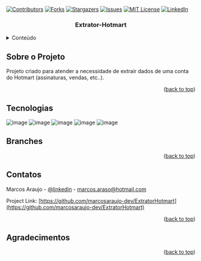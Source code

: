 <div id="top"></div>

[![Contributors][contributors-shield]][contributors-url]
[![Forks][forks-shield]][forks-url]
[![Stargazers][stars-shield]][stars-url]
[![Issues][issues-shield]][issues-url]
[![MIT License][license-shield]][license-url]
[![LinkedIn][linkedin-shield]][linkedin-url]


<h3 align="center">Extrator-Hotmart</h3>

<!-- TABLE OF CONTENTS -->
<details>
  <summary>Conteúdo</summary>
  <ol>
    <li>
      <a href="#Sobre-o-projeto">Sobre o Projeto</a>
    </li>
   <li><a href="#Tecnologias">Tecnologias</a></li>
    <li><a href="#Branches">Branches</a></li>
    <li><a href="#contatos">Contatos</a></li>
    <li><a href="#Agradecimentos">Agradecimentos</a></li>
  </ol>
</details>

<!-- ABOUT THE PROJECT -->
## Sobre o Projeto

<!--![[Tela Principal App][product-screenshot]](https://github.com/marcosaraujo-dev/ExtratorHotmart/blob/main/Images/01%20-%20Tela%20de%20listagem%20de%20eventos.PNG)-->

Projeto criado para atender a necessidade de extrair dados de uma conta do Hotmart (assinaturas, vendas, etc..).

<p align="right">(<a href="#top">back to top</a>)</p>



## Tecnologias

![image](https://img.shields.io/badge/Angular-DD0031?style=for-the-badge&logo=angular&logoColor=white)
![image](https://img.shields.io/badge/C%23-239120?style=for-the-badge&logo=c-sharp&logoColor=white)
![image](https://img.shields.io/badge/.NET-5C2D91?style=for-the-badge&logo=.net&logoColor=white)
![image](https://img.shields.io/badge/TypeScript-007ACC?style=for-the-badge&logo=typescript&logoColor=white)
![image](https://img.shields.io/badge/HTML5-E34F26?style=for-the-badge&logo=html5&logoColor=white)



## Branches



<p align="right">(<a href="#top">back to top</a>)</p>

<!-- CONTACT -->
## Contatos

Marcos Araujo - [@linkedin](https://www.linkedin.com/in/marcosaraujosouza/) - marcos.araso@hotmail.com

Project Link: [https://github.com/marcosaraujo-dev/ExtratorHotmart](https://github.com/marcosaraujo-dev/ExtratorHotmart)

<p align="right">(<a href="#top">back to top</a>)</p>



<!-- ACKNOWLEDGMENTS -->
## Agradecimentos

<p align="right">(<a href="#top">back to top</a>)</p>


<!-- MARKDOWN LINKS & IMAGES -->
<!-- https://www.markdownguide.org/basic-syntax/#reference-style-links -->
[contributors-shield]: https://img.shields.io/github/contributors/marcosaraujo-dev/ExtratorHotmart.svg?style=for-the-badge
[contributors-url]: https://github.com/marcosaraujo-dev/ExtratorHotmart/graphs/contributors
[forks-shield]: https://img.shields.io/github/forks/marcosaraujo-dev/ExtratorHotmart.svg?style=for-the-badge
[forks-url]: https://github.com/marcosaraujo-dev/ExtratorHotmart/network/members
[stars-shield]: https://img.shields.io/github/stars/marcosaraujo-dev/ExtratorHotmart.svg?style=for-the-badge
[stars-url]: https://github.com/marcosaraujo-dev/ExtratorHotmart/stargazers
[issues-shield]: https://img.shields.io/github/issues/marcosaraujo-dev/ExtratorHotmart.svg?style=for-the-badge
[issues-url]: https://github.com/marcosaraujo-dev/ExtratorHotmart/issues
[license-shield]: https://img.shields.io/github/license/marcosaraujo-dev/ExtratorHotmart.svg?style=for-the-badge
[license-url]: https://github.com/marcosaraujo-dev/ExtratorHotmart/blob/master/LICENSE.txt
[linkedin-shield]: https://img.shields.io/badge/-LinkedIn-black.svg?style=for-the-badge&logo=linkedin&colorB=555
[linkedin-url]: https://www.linkedin.com/in/marcosaraujosouza/
